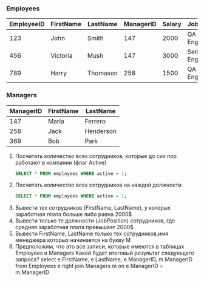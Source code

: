 ### Employees

EmployeeID | FirstName | LastName | ManagerID | Salary | JobPosition | Active
--- | --- | --- | --- | --- | --- | --- 
123 | John | Smith | 147 | 2000 | QA Engineer | 0
456 | Victoria | Mush | 147 | 3000 | Senior Engineer | 1
789 | Harry | Thomason | 258 | 1500 | QA Engineer | 1

### Managers

ManagerID | FirstName | LastName
--- | --- | ---
147 | Maria | Ferrero
258 | Jack | Henderson
369 | Bob | Park

1. Посчитать количество всех сотрудников, которые до сих пор работают в компании (флаг Active)
   ```SQL
   SELECT * FROM employees WHERE active = 1;
   ```
2. Посчитать количество всех сотрудников на каждой должности
   ```SQL
   SELECT * FROM employees WHERE active = 1;
   ```
3. Вывести тех сотрудников (FirstName, LastName), у которых заработная плата больше либо равна 2000$
4. Вывести только те должности (JobPosition) сотрудников, где средняя заработная плата превышает 2000$
5. Вывести FirstName, LastName только тех сотрудников,имя менеджера которых начинается на букву M
6. Предположим, что это все записи, которые имеются в таблицах Employees и Managers
Какой будет итоговый результат следующего запроса? select e.FirstName, e.LastName, e.ManagerID, m.ManagerID from Employees e right join Managers m on e.ManagerID = m.ManagerID